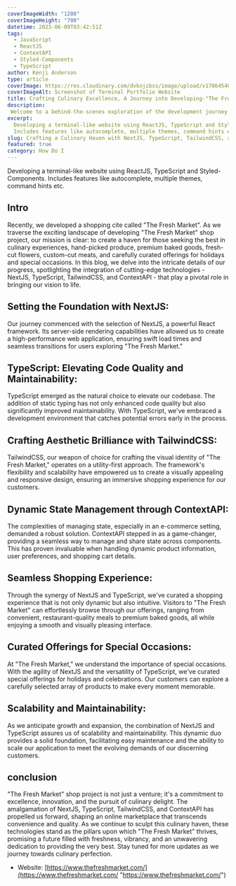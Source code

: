 ```yaml
---
coverImageWidth: "1200"
coverImageHeight: "700"
datetime: 2023-06-09T03:42:51Z
tags:
  - JavaScript
  - ReactJS
  - ContextAPI
  - Styled-Components
  - TypeScript
author: Kenji Anderson
type: article
coverImage: https://res.cloudinary.com/dvknjzbss/image/upload/v1706454087/IMAGE/Annotation_2024-01-28_065425_jui2dv.webp
coverImageAlt: Screenshot of Terminal Portfolio Website
title: Crafting Culinary Excellence, A Journey into Developing-"The Fresh Market"
description:
 Welcome to a behind-the-scenes exploration of the development journey behind "The Fresh Market" – a digital haven for connoisseurs seeking a premium shopping experience. In this blog, we delve into the meticulous process of bringing this culinary destination to life, focusing on the integration of cutting-edge technologies such as Next.js, TypeScript, Tailwind CSS, and the Context API.
excerpt:
  Developing a terminal-like website using ReactJS, TypeScript and Styled-Components.
  Includes features like autocomplete, multiple themes, command hints etc.
slug: Crafting a Culinary Haven with NextJS, TypeScript, TailwindCSS, and ContextAPI
featured: true
category: How Do I
---
```


Developing a terminal-like website using ReactJS, TypeScript and Styled-Components. Includes features like autocomplete, multiple themes, command hints etc.

## Intro

Recently, we developed a shopping cite called "The Fresh Market".
As we traverse the exciting landscape of developing "The Fresh Market" shop project, our mission is clear: to create a haven for those seeking the best in culinary experiences, hand-picked produce, premium baked goods, fresh-cut flowers, custom-cut meats, and carefully curated offerings for holidays and special occasions. In this blog, we delve into the intricate details of our progress, spotlighting the integration of cutting-edge technologies - NextJS, TypeScript, TailwindCSS, and ContextAPI - that play a pivotal role in bringing our vision to life.

## Setting the Foundation with NextJS:

Our journey commenced with the selection of NextJS, a powerful React framework. Its server-side rendering capabilities have allowed us to create a high-performance web application, ensuring swift load times and seamless transitions for users exploring "The Fresh Market."

## TypeScript: Elevating Code Quality and Maintainability:

TypeScript emerged as the natural choice to elevate our codebase. The addition of static typing has not only enhanced code quality but also significantly improved maintainability. With TypeScript, we've embraced a development environment that catches potential errors early in the process.

## Crafting Aesthetic Brilliance with TailwindCSS:

TailwindCSS, our weapon of choice for crafting the visual identity of "The Fresh Market," operates on a utility-first approach. The framework's flexibility and scalability have empowered us to create a visually appealing and responsive design, ensuring an immersive shopping experience for our customers.

## Dynamic State Management through ContextAPI:

The complexities of managing state, especially in an e-commerce setting, demanded a robust solution. ContextAPI stepped in as a game-changer, providing a seamless way to manage and share state across components. This has proven invaluable when handling dynamic product information, user preferences, and shopping cart details.

## Seamless Shopping Experience:

Through the synergy of NextJS and TypeScript, we've curated a shopping experience that is not only dynamic but also intuitive. Visitors to "The Fresh Market" can effortlessly browse through our offerings, ranging from convenient, restaurant-quality meals to premium baked goods, all while enjoying a smooth and visually pleasing interface.

## Curated Offerings for Special Occasions:

At "The Fresh Market," we understand the importance of special occasions. With the agility of NextJS and the versatility of TypeScript, we've curated special offerings for holidays and celebrations. Our customers can explore a carefully selected array of products to make every moment memorable.

## Scalability and Maintainability:

As we anticipate growth and expansion, the combination of NextJS and TypeScript assures us of scalability and maintainability. This dynamic duo provides a solid foundation, facilitating easy maintenance and the ability to scale our application to meet the evolving demands of our discerning customers.

## conclusion
"The Fresh Market" shop project is not just a venture; it's a commitment to excellence, innovation, and the pursuit of culinary delight. The amalgamation of NextJS, TypeScript, TailwindCSS, and ContextAPI has propelled us forward, shaping an online marketplace that transcends convenience and quality. As we continue to sculpt this culinary haven, these technologies stand as the pillars upon which "The Fresh Market" thrives, promising a future filled with freshness, vibrancy, and an unwavering dedication to providing the very best. Stay tuned for more updates as we journey towards culinary perfection.

- Website: [https://www.thefreshmarket.com/](https://www.thefreshmarket.com/ "https://www.thefreshmarket.com/")
